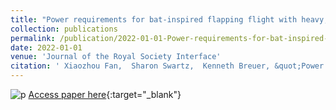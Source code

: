 ```yaml
---
title: "Power requirements for bat-inspired flapping flight with heavy, highly articulated and cambered wings"
collection: publications
permalink: /publication/2022-01-01-Power-requirements-for-bat-inspired-flapping-flight-with-heavy-highly-articulated-and-cambered-wings
date: 2022-01-01
venue: 'Journal of the Royal Society Interface'
citation: ' Xiaozhou Fan,  Sharon Swartz,  Kenneth Breuer, &quot;Power requirements for bat-inspired flapping flight with heavy, highly articulated and cambered wings.&quot; Journal of the Royal Society Interface, 2022.'
---
```

![p](http://xiaozhoufan.github.io/images/2022_J_Fan_preview.PNG)
[Access paper here](http://xiaozhoufan.github.io/files/2022_J_Fan_Power_requirements_for_bat-inspired_flapping_flight_with_heavy_highly_articulated_and_cambered_wings.pdf){:target="_blank"}
